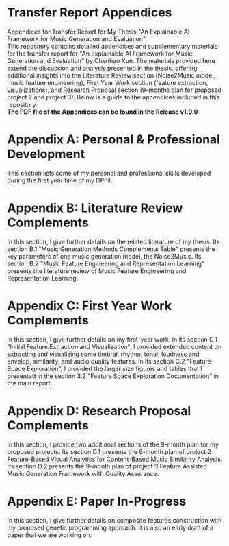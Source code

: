 # Transfer Report Appendices
Appendices for Transfer Report for My Thesis "An Explainable AI Framework for Music Generation and Evaluation".  
This repository contains detailed appendices and supplementary materials for the transfer report for "An Explainable AI Framework for Music Generation and Evaluation" by Chenhao Xue. The materials provided here extend the discussion and analysis presented in the thesis, offering additional insights into the Literature Review section (Noise2Music model, music feature engineering), First Year Work section (feature extraction, visualizations), and Research Proposal section (9-months plan for proposed project 2 and project 3). Below is a guide to the appendices included in this repository.  
**The PDF file of the Appendices can be found in the Release v1.0.0**

# Appendix A: Personal & Professional Development
This section lists some of my personal and professional skills developed during the first year time of my DPhil.

# Appendix B: Literature Review Complements
In this section, I give further details on the related literature of my thesis. Its section B.1 "Music Generation Methods Complements Table" presents the key parameters of one music generation model, the Noise2Music. Its section B.2 "Music Feature Engineering and Representation Learning" presents the literature review of Music Feature Engineering and Representation Learning.

# Appendix C: First Year Work Complements
In this section, I give further details on my first-year work. In its section C.1 "Initial Feature Extraction and Visualization", I provided extended content on extracting and visualizing some timbral, rhythm, tonal, loudness and envelop, similarity, and audio quality features. In its section C.2 "Feature Space Exploration", I provided the larger size figures and tables that I presented in the section 3.2 "Feature Space Exploration Documentation" in the main report.

# Appendix D: Research Proposal Complements
In this section, I provide two additional sections of the 9-month plan for my proposed projects. Its section D.1 presents the 9-month plan of project 2 Feature-Based Visual Analytics for Content-Based Music Similarity Analysis. Its section D.2 presents the 9-month plan of project 3 Feature Assisted Music Generation Framework with Quality Assurance.

# Appendix E: Paper In-Progress
In this section, I give further details on composite features construction with my proposed genetic programming approach. It is also an early draft of a paper that we are working on.
